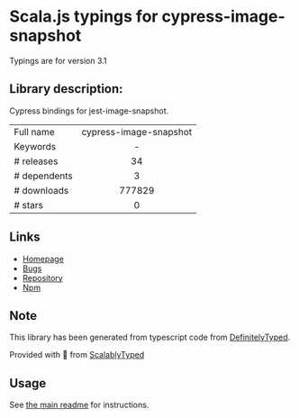 
# Scala.js typings for cypress-image-snapshot

Typings are for version 3.1

## Library description:
Cypress bindings for jest-image-snapshot.

|                    |                 |
| ------------------ | :-------------: |
| Full name          | cypress-image-snapshot |
| Keywords           | - |
| # releases         | 34 |
| # dependents       | 3 |
| # downloads        | 777829 |
| # stars            | 0 |

## Links
- [Homepage](https://github.com/palmerhq/cypress-image-snapshot#readme)
- [Bugs](https://github.com/palmerhq/cypress-image-snapshot/issues)
- [Repository](https://github.com/palmerhq/cypress-image-snapshot)
- [Npm](https://www.npmjs.com/package/cypress-image-snapshot)
    


## Note
This library has been generated from typescript code from [DefinitelyTyped](https://definitelytyped.org).

Provided with :purple_heart: from [ScalablyTyped](https://github.com/oyvindberg/ScalablyTyped)

## Usage
See [the main readme](../../readme.md) for instructions.


